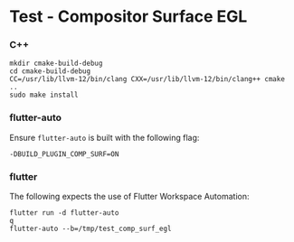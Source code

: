 # Test - Compositor Surface EGL

### C++
```
mkdir cmake-build-debug 
cd cmake-build-debug
CC=/usr/lib/llvm-12/bin/clang CXX=/usr/lib/llvm-12/bin/clang++ cmake ..
sudo make install
```

### flutter-auto

Ensure `flutter-auto` is built with the following flag:

    -DBUILD_PLUGIN_COMP_SURF=ON


### flutter

The following expects the use of Flutter Workspace Automation:

```
flutter run -d flutter-auto
q
flutter-auto --b=/tmp/test_comp_surf_egl
```
